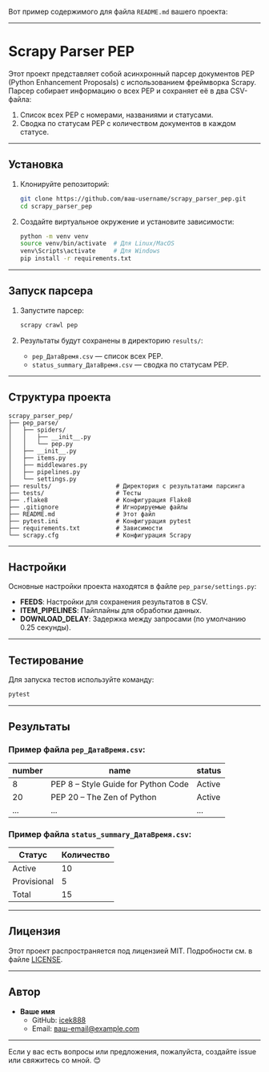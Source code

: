 Вот пример содержимого для файла `README.md` вашего проекта:

---

# Scrapy Parser PEP

Этот проект представляет собой асинхронный парсер документов PEP (Python Enhancement Proposals) с использованием фреймворка Scrapy. Парсер собирает информацию о всех PEP и сохраняет её в два CSV-файла:
1. Список всех PEP с номерами, названиями и статусами.
2. Сводка по статусам PEP с количеством документов в каждом статусе.

---

## Установка

1. Клонируйте репозиторий:
   ```bash
   git clone https://github.com/ваш-username/scrapy_parser_pep.git
   cd scrapy_parser_pep
   ```

2. Создайте виртуальное окружение и установите зависимости:
   ```bash
   python -m venv venv
   source venv/bin/activate  # Для Linux/MacOS
   venv\Scripts\activate     # Для Windows
   pip install -r requirements.txt
   ```

---

## Запуск парсера

1. Запустите парсер:
   ```bash
   scrapy crawl pep
   ```

2. Результаты будут сохранены в директорию `results/`:
   - `pep_ДатаВремя.csv` — список всех PEP.
   - `status_summary_ДатаВремя.csv` — сводка по статусам PEP.

---

## Структура проекта

```
scrapy_parser_pep/
├── pep_parse/
│   ├── spiders/
│   │   ├── __init__.py
│   │   └── pep.py
│   ├── __init__.py
│   ├── items.py
│   ├── middlewares.py
│   ├── pipelines.py
│   └── settings.py
├── results/                  # Директория с результатами парсинга
├── tests/                    # Тесты
├── .flake8                   # Конфигурация Flake8
├── .gitignore                # Игнорируемые файлы
├── README.md                 # Этот файл
├── pytest.ini                # Конфигурация pytest
├── requirements.txt          # Зависимости
└── scrapy.cfg                # Конфигурация Scrapy
```

---

## Настройки

Основные настройки проекта находятся в файле `pep_parse/settings.py`:
- **FEEDS**: Настройки для сохранения результатов в CSV.
- **ITEM_PIPELINES**: Пайплайны для обработки данных.
- **DOWNLOAD_DELAY**: Задержка между запросами (по умолчанию 0.25 секунды).

---

## Тестирование

Для запуска тестов используйте команду:
```bash
pytest
```

---

## Результаты

### Пример файла `pep_ДатаВремя.csv`:
| number | name                          | status   |
|--------|-------------------------------|----------|
| 8      | PEP 8 – Style Guide for Python Code | Active   |
| 20     | PEP 20 – The Zen of Python     | Active   |
| ...    | ...                           | ...      |

### Пример файла `status_summary_ДатаВремя.csv`:
| Статус       | Количество |
|--------------|------------|
| Active       | 10         |
| Provisional  | 5          |
| Total        | 15         |

---

## Лицензия

Этот проект распространяется под лицензией MIT. Подробности см. в файле [LICENSE](LICENSE).

---

## Автор

- **Ваше имя**  
  - GitHub: [icek888](https://github.com/ваш-username)  
  - Email: ваш-email@example.com

---

Если у вас есть вопросы или предложения, пожалуйста, создайте issue или свяжитесь со мной. 😊
